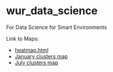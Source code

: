 # wur_data_science
For Data Science for Smart Environments

Link to Maps:
- [heatmap.html](./maps/heatmap.html)
- [January clusters map](./maps/JAN_clusters_map1.html)
- [July clusters map](./maps/JUL_clusters_map1.html)


